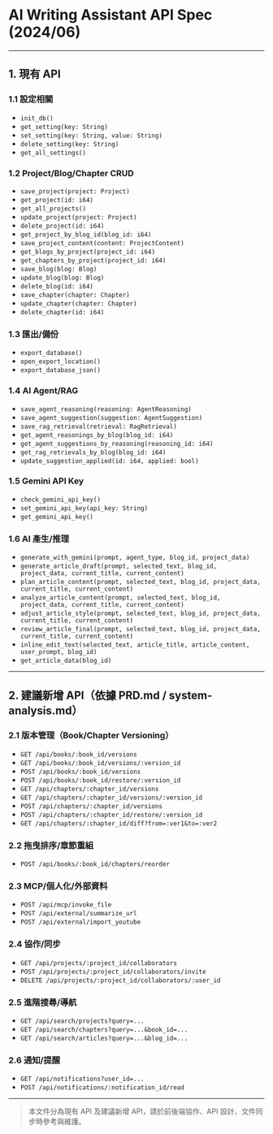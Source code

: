 # AI Writing Assistant API Spec (2024/06)

---

## 1. 現有 API

### 1.1 設定相關
- `init_db()`
- `get_setting(key: String)`
- `set_setting(key: String, value: String)`
- `delete_setting(key: String)`
- `get_all_settings()`

### 1.2 Project/Blog/Chapter CRUD
- `save_project(project: Project)`
- `get_project(id: i64)`
- `get_all_projects()`
- `update_project(project: Project)`
- `delete_project(id: i64)`
- `get_project_by_blog_id(blog_id: i64)`
- `save_project_content(content: ProjectContent)`
- `get_blogs_by_project(project_id: i64)`
- `get_chapters_by_project(project_id: i64)`
- `save_blog(blog: Blog)`
- `update_blog(blog: Blog)`
- `delete_blog(id: i64)`
- `save_chapter(chapter: Chapter)`
- `update_chapter(chapter: Chapter)`
- `delete_chapter(id: i64)`

### 1.3 匯出/備份
- `export_database()`
- `open_export_location()`
- `export_database_json()`

### 1.4 AI Agent/RAG
- `save_agent_reasoning(reasoning: AgentReasoning)`
- `save_agent_suggestion(suggestion: AgentSuggestion)`
- `save_rag_retrieval(retrieval: RagRetrieval)`
- `get_agent_reasonings_by_blog(blog_id: i64)`
- `get_agent_suggestions_by_reasoning(reasoning_id: i64)`
- `get_rag_retrievals_by_blog(blog_id: i64)`
- `update_suggestion_applied(id: i64, applied: bool)`

### 1.5 Gemini API Key
- `check_gemini_api_key()`
- `set_gemini_api_key(api_key: String)`
- `get_gemini_api_key()`

### 1.6 AI 產生/推理
- `generate_with_gemini(prompt, agent_type, blog_id, project_data)`
- `generate_article_draft(prompt, selected_text, blog_id, project_data, current_title, current_content)`
- `plan_article_content(prompt, selected_text, blog_id, project_data, current_title, current_content)`
- `analyze_article_content(prompt, selected_text, blog_id, project_data, current_title, current_content)`
- `adjust_article_style(prompt, selected_text, blog_id, project_data, current_title, current_content)`
- `review_article_final(prompt, selected_text, blog_id, project_data, current_title, current_content)`
- `inline_edit_text(selected_text, article_title, article_content, user_prompt, blog_id)`
- `get_article_data(blog_id)`

---

## 2. 建議新增 API（依據 PRD.md / system-analysis.md）

### 2.1 版本管理（Book/Chapter Versioning）
- `GET /api/books/:book_id/versions`
- `GET /api/books/:book_id/versions/:version_id`
- `POST /api/books/:book_id/versions`
- `POST /api/books/:book_id/restore/:version_id`
- `GET /api/chapters/:chapter_id/versions`
- `GET /api/chapters/:chapter_id/versions/:version_id`
- `POST /api/chapters/:chapter_id/versions`
- `POST /api/chapters/:chapter_id/restore/:version_id`
- `GET /api/chapters/:chapter_id/diff?from=:ver1&to=:ver2`

### 2.2 拖曳排序/章節重組
- `POST /api/books/:book_id/chapters/reorder`

### 2.3 MCP/個人化/外部資料
- `POST /api/mcp/invoke_file`  
- `POST /api/external/summarize_url`
- `POST /api/external/import_youtube`

### 2.4 協作/同步
- `GET /api/projects/:project_id/collaborators`
- `POST /api/projects/:project_id/collaborators/invite`
- `DELETE /api/projects/:project_id/collaborators/:user_id`

### 2.5 進階搜尋/導航
- `GET /api/search/projects?query=...`
- `GET /api/search/chapters?query=...&book_id=...`
- `GET /api/search/articles?query=...&blog_id=...`

### 2.6 通知/提醒
- `GET /api/notifications?user_id=...`
- `POST /api/notifications/:notification_id/read`

---

> 本文件分為現有 API 及建議新增 API，請於前後端協作、API 設計、文件同步時參考與維護。 